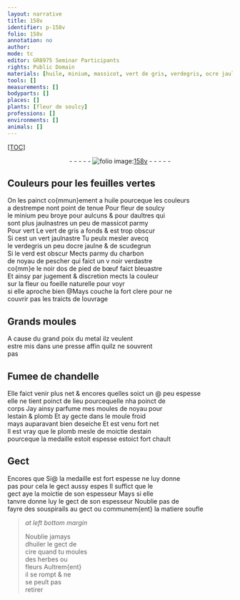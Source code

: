 ```yaml
---
layout: narrative
title: 158v
identifier: p-158v
folio: 158v
annotation: no
author:
mode: tc
editor: GR8975 Seminar Participants
rights: Public Domain
materials: [huile, minium, massicot, vert de gris, verdegris, ocre jaulne, scudegrun, charbon de noyau de pescher, os de pied de bœuf, metal, Fumee de chandelle, estain, plomb, medaille, huiler, cire]
tools: []
measurements: []
bodyparts: []
places: []
plants: [fleur de soulcy]
professions: []
environments: []
animals: []
---
```


<p><a href="{{ site.baseurl }}/diplomatic/">[TOC]</a></p><div class="folio" align="center">- - - - - <a href="http://gallica.bnf.fr/ark:/12148/btv1b10500001g/f322.image" target="_blank"><img src="https://cu-mkp.github.io/2017-workshop-edition/assets/photo-icon.png" alt="folio image: " style="display:inline-block; margin-bottom:-3px;"/>158v</a> - - - - - </div>  
  

## Couleurs pour les feuilles vertes

 
On les painct co{mmun}ement a <span class="m">huile</span> pourceque les couleurs<br/> a destrempe nont point de tenue Pour <span class="pa">fleur de soulcy</span><br/> le <span class="m">minium</span> peu broye pour aulcuns & pour daultres qui<br/> sont plus jaulnastres un peu de <span class="m">massicot</span> parmy<br/> Pour vert Le <span class="m">vert de gris</span> a fonds & est trop obscur<br/> Si cest un vert jaulnastre Tu peulx mesler avecq<br/> le <span class="m">verdegris</span> un peu d<span class="m">ocre jaulne</span> & de <span class="m">scudegrun</span><br/> Si le verd est obscur Mects parmy du <span class="m">charbon<br/> de noyau de pescher</span> qui faict un <span class="del">v</span> noir verdastre<br/> co{mm}e le noir d<span class="m">os de pied de bœuf</span> faict bleuastre<br/> Et ainsy par jugement & discretion mects la couleur<br/> sur la fleur ou foeille naturelle pour voyr<br/> si elle aproche bien @Mays couche la fort clere pour ne<br/> couvrir pas les traicts de louvrage
 
 
  

## Grands moules

 
A cause du grand poix du <span class="m">metal</span> ilz veulent<br/> estre mis dans une presse affin quilz ne souvrent<br/> pas
 
 
  

## <span class="m">Fumee de chandelle</span>

 
Elle faict venir plus net & encores quelles soict <span class="add">un @ peu</span> espesse<br/> elle ne tient poinct de lieu pourcequelle nha poinct de<br/> corps Jay ainsy parfume mes moules de noyau pour<br/> l<span class="m">estain</span> & plomb Et ay gecte dans le moule froid<br/> mays auparavant bien deseiche Et est venu fort net<br/> Il est vray que le <span class="m">plomb</span> mesle de moictie d<span class="m">estain</span><br/> pourceque la <span class="m">medaille</span> estoit espesse estoict fort chault
 
 
  

## Gect

 
<span class="del">Encores que</span> <span class="add">Si</span>@ la medaille est fort espesse ne luy donne<br/> pas pour cela le gect aussy espes Il suffict que le<br/> gect aye la moictie de son espesseur Mays si elle<br/> tanvre donne luy le gect de son espesseur Noublie pas de<br/> fayre des souspirails au gect ou communem{ent} la matiere soufle
 
> *at left bottom margin*
> 
> 
>   Noublie jamays<br/> d<span class="m">huiler</span> le gect de<br/> <span class="m">cire</span> quand tu moules<br/> des herbes ou<br/> fleurs Aultrem{ent}<br/> il se rompt & ne<br/> se peult pas<br/> retirer
 
